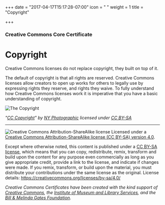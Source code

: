+++
date = "2017-04-17T15:17:28-07:00"
icon = "<i class='fa fa-toggle-right'></i> "
weight = 1
title = "Copyright"

+++

### Creative Commons Core Certificate

# Copyright 

Creative Commons licenses do not replace copyright, they built on top of it. 

The default of copyright is that all rights are reserved. Creative Commons licenses allow creators to open up works for others to legally use by expressing rights they reserve, and rights they waive. To fully understand how Creative Commons licenses work it is imperative that you have a basic understanding of copyright. 

![The Copyright](https://creativecommons.github.io/cc-cert-core/images/copyright/copyright.jpg "Copyright")

*"[CC Copyright](http://thebluediamondgallery.com/c/copyright.html)" by [NY Photographic](http://nyphotographic.com/) licensed under [CC BY-SA](http://creativecommons.org/licenses/by-sa/3.0/)*

----

![Creative Commons Attribution-ShareAlike license](https://creativecommons.github.io/cc-cert-core/images/cc-by-sa-88x31.png "CC BY-SA")
Licensed under a [Creative Commons Attribution-ShareAlike license (CC BY-SA) version 4.0](https://creativecommons.org/licenses/by-sa/4.0/).

Except where otherwise noted, this content is published under a [CC BY-SA license](https://creativecommons.org/licenses/by-sa/4.0/), which means that you can copy, redistribute, remix, transform and build upon the content for any purpose even commercially as long as you give appropriate credit, provide a link to the license, and indicate if changes were made. If you remix, transform, or build upon the material, you must distribute your contributions under the same license as the original.
License details: https://creativecommons.org/licenses/by-sa/4.0/

*Creative Commons Certificates have been created with the kind support of [Creative Commons](http://creativecommons.org/), the [Institute of Museum and Library Services](https://www.imls.gov/), and the [Bill &amp; Melinda Gates Foundation](http://www.gatesfoundation.org/).*